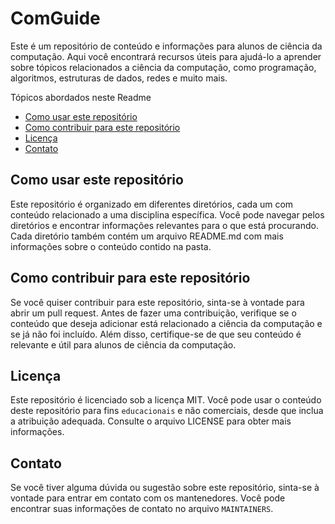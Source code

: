 
# ComGuide

Este é um repositório de conteúdo e informações para alunos de ciência da computação. Aqui você encontrará recursos úteis para ajudá-lo a aprender sobre tópicos relacionados a ciência da computação, como programação, algoritmos, estruturas de dados, redes e muito mais.

Tópicos abordados neste Readme
- [Como usar este repositório](#Como-usar-este-repositório)
- [Como contribuir para este repositório](#Como-contribuir-para-este-repositório)
- [Licença](#Licença)
- [Contato](#Contato)

## Como usar este repositório

Este repositório é organizado em diferentes diretórios, cada um com conteúdo relacionado a uma disciplina específica. Você pode navegar pelos diretórios e encontrar informações relevantes para o que está procurando. Cada diretório também contém um arquivo README.md com mais informações sobre o conteúdo contido na pasta.

## Como contribuir para este repositório

Se você quiser contribuir para este repositório, sinta-se à vontade para abrir um pull request. Antes de fazer uma contribuição, verifique se o conteúdo que deseja adicionar está relacionado a ciência da computação e se já não foi incluído. Além disso, certifique-se de que seu conteúdo é relevante e útil para alunos de ciência da computação.

## Licença

Este repositório é licenciado sob a licença MIT. Você pode usar o conteúdo deste repositório para fins `educacionais` e não comerciais, desde que inclua a atribuição adequada. Consulte o arquivo LICENSE para obter mais informações.

## Contato

Se você tiver alguma dúvida ou sugestão sobre este repositório, sinta-se à vontade para entrar em contato com os mantenedores. Você pode encontrar suas informações de contato no arquivo `MAINTAINERS`.

